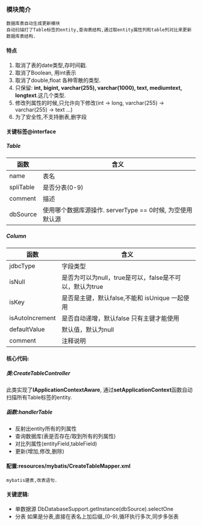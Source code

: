 ### 模块简介
    数据库表自动生成更新模块
    自动扫描打了Table标签的entity,查询表结构,通过取entity属性列和table列对比来更新数据库表结构.

#### 特点
1. 取消了表的date类型,存时间戳.
2. 取消了Boolean, 用int表示
3. 取消了double,float 各种零散的类型.
4. 只保留: **int, bigint, varchar(255), varchar(1000), text, mediumtext, longtext**.这几个类型.
5. 修改列属性的时候,只允许向下修改(int -> long, varchar(255) -> varchar(255) -> text ...)
6. 为了安全性,不支持删表,删字段

#### 关键标签@interface
##### Table
函数 | 含义
---|---
name        |表名
spliTable   |是否分表(0-9)
comment     |描述
dbSource |使用哪个数据库源操作. serverType == 0时候, 为空使用默认源
##### Column
函数 | 含义
---|---
jdbcType    |字段类型
isNull   |是否为可以为null，true是可以，false是不可以，默认为true
isKey     |是否是主键，默认false,不能和 isUnique 一起使用
isAutoIncrement |是否自动递增，默认false 只有主键才能使用
defaultValue    |默认值，默认为null
comment | 注释说明

#### 核心代码:

##### 类:CreateTableController
此类实现了**IApplicationContextAware**, 通过**setApplicationContext**函数自动扫描所有Table标签的entity.
    
##### 函数:handlerTable
- 反射出entity所有的列属性
- 查询数据库(表是否存在/取到所有的列属性)
- 对比列属性(entityField,tableField)
- 更新(增加,修改,删除)

#### 配置:resources/mybatis/CreateTableMapper.xml 
    mybatis建表,改表语句.

#### 关键逻辑:
- 单数据源
    DbDatabaseSupport.getInstance(dbSource).selectOne
- 分表
    如果是分表,直接在表名上加后缀_(0-9),循环执行多次,同步多张表


